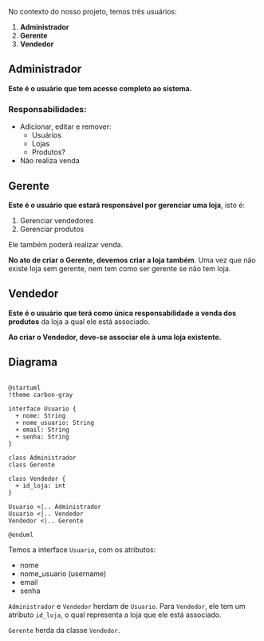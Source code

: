 No contexto do nosso projeto, temos três usuários:

1. **Administrador**
2. **Gerente**
3. **Vendedor**

## Administrador

**Este é o usuário que tem acesso completo ao sistema.**

### Responsabilidades:

- Adicionar, editar e remover:
	- Usuários
	- Lojas
	- Produtos?
- Não realiza venda

## Gerente

**Este é o usuário que estará responsável por gerenciar uma loja**, isto é: 

1. Gerenciar vendedores
2. Gerenciar produtos

Ele também poderá realizar venda.

**No ato de criar o Gerente, devemos criar a loja também**. Uma vez que não existe loja sem gerente, nem tem como ser gerente se não tem loja.

## Vendedor

**Este é o usuário que terá como única responsabilidade a venda dos produtos** da loja a qual ele está associado.

**Ao criar o Vendedor, deve-se associar ele à uma loja existente.**

## Diagrama

```plantuml

@startuml
!theme carbon-gray

interface Usuario {
  + nome: String
  + nome_usuario: String
  + email: String
  + senha: String
}

class Administrador
class Gerente

class Vendedor {
  + id_loja: int
}

Usuario <|.. Administrador
Usuario <|.. Vendedor
Vendedor <|.. Gerente

@enduml

```


Temos a interface `Usuario`, com os atributos:

- nome
- nome_usuario (username)
- email
- senha

`Administrador` e `Vendedor` herdam de `Usuario`. Para `Vendedor`, ele tem um atributo `id_loja`, o qual representa a loja que ele está associado.

`Gerente` herda da classe `Vendedor`.

